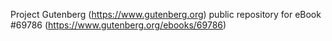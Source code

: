 Project Gutenberg (https://www.gutenberg.org) public repository for
eBook #69786 (https://www.gutenberg.org/ebooks/69786)
